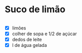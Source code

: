 # Suco de limão
<img src="">

- [X] limões
- [X] colher de sopa e 1/2 de açúcar
- [X] dedos de leite
- [X] l de água gelada
